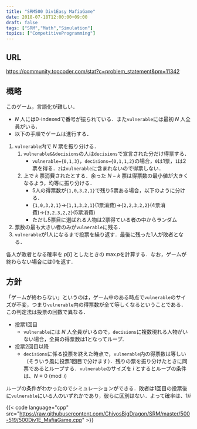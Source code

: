 ```yaml
---
title: "SRM500 Div1Easy MafiaGame"
date: 2018-07-18T12:00:00+09:00
draft: false
tags: ["SRM","Math","Simulation"]
topics: ["CompetitiveProgramming"]
---
```


## URL
https://community.topcoder.com/stat?c=problem_statement&pm=11342

## 概略
このゲーム，言語化が難しい．

- $N$ 人には0-indexedで番号が振られている．また`vulnerable`には最初 $N$ 人全員がいる．
- 以下の手順でゲームは進行する．

1. `vulnerable`内で $N$ 票を振り分ける．
    1. `vulnerable&&decisions`の人は`decisions`で宣言された分だけ得票する．
        - `vulnerable={0,1,3}`，`decisions={0,1,1,2}`の場合，`0`は1票，`1`は2票を得る．`2`は`vulnerable`に含まれないので得票しない．
    1. 上で $k$ 票消費されたとする．余った $N-k$ 票は得票数の最小値が大きくなるよう，均等に振り分ける．
        - 5人の得票数が`{1,0,3,2,1}`で残り5票ある場合，以下のように分ける．
        - `{1,0,3,2,1}`→`{1,1,3,2,1}`(1票消費)→`{2,2,3,2,2}`(4票消費)→`{3,2,3,2,2}`(5票消費)
        - ただし5票目に選ばれる人物は2票得ている者の中からランダム
1. 票数の最も大きい者のみが`vulnerable`に残る．
1. `vulnerable`が1人になるまで投票を繰り返す．最後に残った1人が敗者となる．

各人が敗者となる確率を $p[i]$ としたときの $\max p$を計算する．なお，ゲームが終わらない場合には0を返す．

## 方針
「ゲームが終わらない」というのは，ゲーム中のある時点で`vulnerable`のサイズが不変，つまり`vulnerable`内の得票数が全て等しくなるということである．この判定法は投票の回数で異なる．

- 投票1回目
    - `vulnerable`には $N$ 人全員がいるので，`decisions`に複数現れる人物がいない場合，全員の得票数は1となってループ.
- 投票2回目以降
    - `decisions`に係る投票を終えた時点で，`vulnerable`内の得票数は等しい（そういう風に投票1回目で分けます）．残りの票を振り分けたときに同票であるとループする．`vulnerable`のサイズを $i$ とするとループの条件は、$N\equiv 0\pmod i$

ループの条件がわかったのでシミュレーションができる．敗者は1回目の投票後に`vulnerable`にいる人のいずれかであり，彼らに区別はない．よって確率は、$1/i$

{{< code language="cpp" src="https://raw.githubusercontent.com/ChiyosBigDragon/SRM/master/500-519/500Div1E_MafiaGame.cpp" >}}
